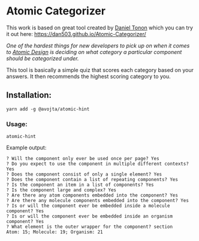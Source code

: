 # Atomic Categorizer

This work is based on great tool created by [Daniel Tonon](https://github.com/Dan503/) which you can try it out here: https://dan503.github.io/Atomic-Categorizer/

*One of the hardest things for new developers to pick up on when it comes to [Atomic Design](http://bradfrost.com/blog/post/atomic-web-design/) is deciding on what category a particular component should be categorized under.*

This tool is basically a simple quiz that scores each category based on your answers. It then recommends the highest scoring category to you.

## Installation:
```shell script
yarn add -g @avojta/atomic-hint
```

### Usage:
```shell script
atomic-hint
```

Example output:
```
? Will the component only ever be used once per page? Yes
? Do you expect to use the component in multiple different contexts? Yes
? Does the component consist of only a single element? Yes
? Does the component contain a list of repeating components? Yes
? Is the component an item in a list of components? Yes
? Is the component large and complex? Yes
? Are there any atom components embedded into the component? Yes
? Are there any molecule components embedded into the component? Yes
? Is or will the component ever be embedded inside a molecule component? Yes
? Is or will the component ever be embedded inside an organism component? Yes
? What element is the outer wrapper for the component? section
Atom: 15; Molecule: 19; Organism: 21
```
